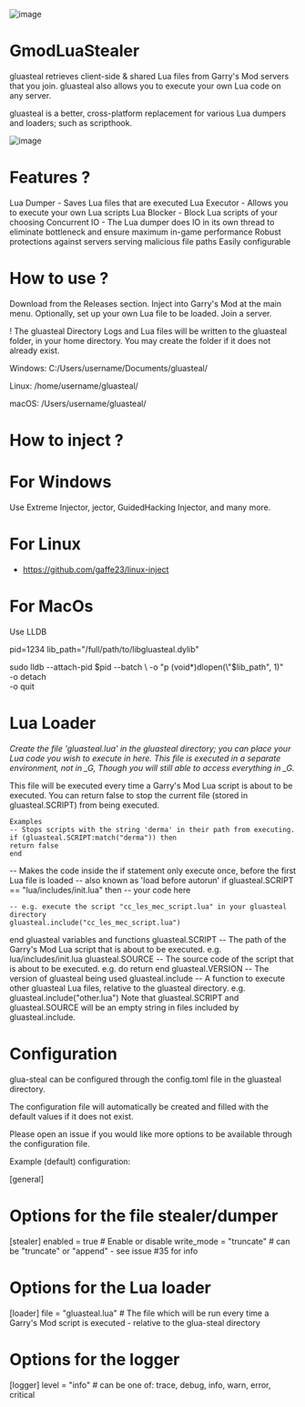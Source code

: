 ![image](https://github.com/user-attachments/assets/2c1ddb2f-19e1-4714-bbef-15b0bf11960d)


# GmodLuaStealer



gluasteal retrieves client-side & shared Lua files from Garry's Mod servers that you join. gluasteal also allows you to execute your own Lua code on any server.

gluasteal is a better, cross-platform replacement for various Lua dumpers and loaders; such as scripthook.

![image](https://github.com/user-attachments/assets/ebf3178d-df89-49c6-8243-1fb4e22511fa)

# Features ?

Lua Dumper - Saves Lua files that are executed
Lua Executor - Allows you to execute your own Lua scripts
Lua Blocker - Block Lua scripts of your choosing
Concurrent IO - The Lua dumper does IO in its own thread to eliminate bottleneck and ensure maximum in-game performance
Robust protections against servers serving malicious file paths
Easily configurable

# How to use ?

Download from the Releases section.
Inject into Garry's Mod at the main menu. 
Optionally, set up your own Lua file to be loaded.
Join a server.

!
The gluasteal Directory
Logs and Lua files will be written to the gluasteal folder, in your home directory. You may create the folder if it does not already exist.

Windows: C:/Users/username/Documents/gluasteal/

Linux: /home/username/gluasteal/

macOS: /Users/username/gluasteal/

# How to inject ?

# For Windows
Use Extreme Injector, jector, GuidedHacking Injector, and many more.

# For Linux
- https://github.com/gaffe23/linux-inject

# For MacOs

Use LLDB


pid=1234
lib_path="/full/path/to/libgluasteal.dylib"

sudo lldb --attach-pid $pid --batch \
    -o "p (void*)dlopen(\"$lib_path\", 1)" \
    -o detach \
    -o quit

# Lua Loader 

    
 *Create the file 'gluasteal.lua' in the gluasteal directory; you can place your Lua code you wish to execute in here. This file is executed in a separate environment, not in _G, Though you will still able to access everything in _G.*

This file will be executed every time a Garry's Mod Lua script is about to be executed. You can return false to stop the current file (stored in gluasteal.SCRIPT) from being executed.

    Examples
    -- Stops scripts with the string 'derma' in their path from executing.
    if (gluasteal.SCRIPT:match("derma")) then
    return false
    end 
-- Makes the code inside the if statement only execute once, before the first Lua file is loaded
-- also known as 'load before autorun'
if gluasteal.SCRIPT == "lua/includes/init.lua" then
    -- your code here
    
    -- e.g. execute the script "cc_les_mec_script.lua" in your gluasteal directory
    gluasteal.include("cc_les_mec_script.lua")
end
gluasteal variables and functions
gluasteal.SCRIPT -- The path of the Garry's Mod Lua script that is about to be executed. e.g. lua/includes/init.lua
gluasteal.SOURCE -- The source code of the script that is about to be executed. e.g. do return end
gluasteal.VERSION -- The version of gluasteal being used
gluasteal.include -- A function to execute other gluasteal Lua files, relative to the gluasteal directory. e.g. gluasteal.include("other.lua")
Note that gluasteal.SCRIPT and gluasteal.SOURCE will be an empty string in files included by gluasteal.include.

# Configuration

glua-steal can be configured through the config.toml file in the gluasteal directory.

The configuration file will automatically be created and filled with the default values if it does not exist.

Please open an issue if you would like more options to be available through the configuration file.

Example (default) configuration:

[general]

# Options for the file stealer/dumper
[stealer]
enabled = true # Enable or disable
write_mode = "truncate" # can be "truncate" or "append" - see issue #35 for info

# Options for the Lua loader
[loader]
file = "gluasteal.lua" # The file which will be run every time a Garry's Mod script is executed - relative to the glua-steal directory

# Options for the logger
[logger]
level = "info" # can be one of: trace, debug, info, warn, error, critical
